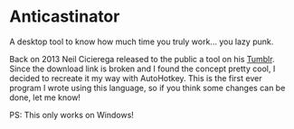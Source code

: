 # Anticastinator
A desktop tool to know how much time you truly work... you lazy punk.

Back on 2013 Neil Cicierega released to the public a tool on his [Tumblr](https://neilblr.com/post/58757345346). Since the download link is broken and I found the concept pretty cool, I decided to recreate it my way with AutoHotkey. This is the first ever program I wrote using this language, so if you think some changes can be done, let me know!

PS: This only works on Windows!
